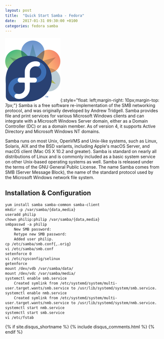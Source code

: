 ```yaml
---
layout: post
title:  "Quick Start Samba - Fedora"
date:   2017-01-31 09:30:00 +0100
categories: fedora samba
---
```


![Book Cover](/assets/images/2016-12-22-01.png){:style="float: left;margin-right: 10px;margin-top: 7px;"} Samba is a free software re-implementation of the SMB networking protocol, and was originally developed by Andrew Tridgell. Samba provides file and print services for various Microsoft Windows clients and can integrate with a Microsoft Windows Server domain, either as a Domain Controller (DC) or as a domain member. As of version 4, it supports Active Directory and Microsoft Windows NT domains.

Samba runs on most Unix, OpenVMS and Unix-like systems, such as Linux, Solaris, AIX and the BSD variants, including Apple's macOS Server, and macOS client (Mac OS X 10.2 and greater). Samba is standard on nearly all distributions of Linux and is commonly included as a basic system service on other Unix-based operating systems as well. Samba is released under the terms of the GNU General Public License. The name Samba comes from SMB (Server Message Block), the name of the standard protocol used by the Microsoft Windows network file system. 

## Installation & Configuration
```console
yum install samba samba-common samba-client
mkdir -p /var/samba/{data,media}
useradd philip
chown philip:philip /var/samba/{data,media}
smbpasswd -a philip
    New SMB password:
    Retype new SMB password:
    Added user philip.
cp /etc/samba/smb.conf{,.orig} 
vi /etc/samba/smb.conf
setenforce 0
vi /etc/sysconfig/selinux
getenforce
mount /dev/vdb /var/samba/data/
mount /dev/vdc /var/samba/media/
systemctl enable smb.service
    Created symlink from /etc/systemd/system/multi-user.target.wants/smb.service to /usr/lib/systemd/system/smb.service.
systemctl enable nmb.service
    Created symlink from /etc/systemd/system/multi-user.target.wants/nmb.service to /usr/lib/systemd/system/nmb.service.
systemctl start nmb.service
systemctl start smb.service
vi /etc/fstab
```


{% if site.disqus_shortname %}
  {% include disqus_comments.html %}
{% endif %}



